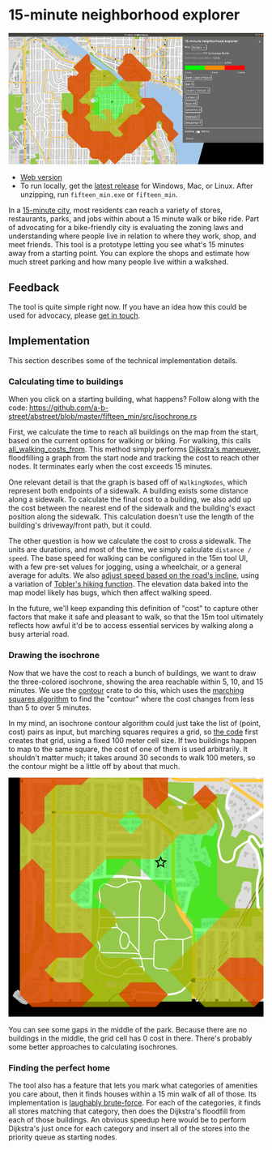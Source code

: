 # 15-minute neighborhood explorer

![walkshed](walkshed.gif)

- [Web version](http://abstreet.s3-website.us-east-2.amazonaws.com/0.2.43/fifteen_min.html)
- To run locally, get the
  [latest release](https://github.com/a-b-street/abstreet/releases) for Windows,
  Mac, or Linux. After unzipping, run `fifteen_min.exe` or `fifteen_min`.

In a
[15-minute city](https://crosscut.com/focus/2020/11/seattle-could-become-next-15-minute-city),
most residents can reach a variety of stores, restaurants, parks, and jobs
within about a 15 minute walk or bike ride. Part of advocating for a
bike-friendly city is evaluating the zoning laws and understanding where people
live in relation to where they work, shop, and meet friends. This tool is a
prototype letting you see what's 15 minutes away from a starting point. You can
explore the shops and estimate how much street parking and how many people live
within a walkshed.

## Feedback

The tool is quite simple right now. If you have an idea how this could be used
for advocacy, please
[get in touch](https://github.com/a-b-street/abstreet/issues/393).

## Implementation

This section describes some of the technical implementation details.

### Calculating time to buildings

When you click on a starting building, what happens? Follow along with the code:
<https://github.com/a-b-street/abstreet/blob/master/fifteen_min/src/isochrone.rs>

First, we calculate the time to reach all buildings on the map from the start,
based on the current options for walking or biking. For walking, this calls
[all_walking_costs_from](https://github.com/a-b-street/abstreet/blob/master/map_model/src/connectivity/walking.rs).
This method simply performs
[Dijkstra's maneuever](https://en.wikipedia.org/wiki/Dijkstra%27s_algorithm),
floodfilling a graph from the start node and tracking the cost to reach other
nodes. It terminates early when the cost exceeds 15 minutes.

One relevant detail is that the graph is based off of `WalkingNodes`, which
represent both endpoints of a sidewalk. A building exists some distance along a
sidewalk. To calculate the final cost to a building, we also add up the cost
between the nearest end of the sidewalk and the building's exact position along
the sidewalk. This calculation doesn't use the length of the building's
driveway/front path, but it could.

The other question is how we calculate the cost to cross a sidewalk. The units
are durations, and most of the time, we simply calculate `distance / speed`. The
base speed for walking can be configured in the 15m tool UI, with a few pre-set
values for jogging, using a wheelchair, or a general average for adults. We also
[adjust speed based on the road's incline](https://github.com/a-b-street/abstreet/blob/8826af31cba342662694014e549322a727605339/map_model/src/traversable.rs#L315),
using a variation of
[Tobler's hiking function](https://en.wikipedia.org/wiki/Tobler%27s_hiking_function).
The elevation data baked into the map model likely has bugs, which then affect
walking speed.

In the future, we'll keep expanding this definition of "cost" to capture other
factors that make it safe and pleasant to walk, so that the 15m tool ultimately
reflects how awful it'd be to access essential services by walking along a busy
arterial road.

### Drawing the isochrone

Now that we have the cost to reach a bunch of buildings, we want to draw the
three-colored isochrone, showing the area reachable within 5, 10, and 15
minutes. We use the [contour](https://crates.io/crates/contour) crate to do
this, which uses the
[marching squares algorithm](https://en.wikipedia.org/wiki/Marching_squares) to
find the "contour" where the cost changes from less than 5 to over 5 minutes.

In my mind, an isochrone contour algorithm could just take the list of (point,
cost) pairs as input, but marching squares requires a grid, so
[the code](https://github.com/a-b-street/abstreet/blob/8826af31cba342662694014e549322a727605339/fifteen_min/src/isochrone.rs#L126)
first creates that grid, using a fixed 100 meter cell size. If two buildings
happen to map to the same square, the cost of one of them is used arbitrarily.
It shouldn't matter much; it takes around 30 seconds to walk 100 meters, so the
contour might be a little off by about that much.

![gaps](gaps.png)

You can see some gaps in the middle of the park. Because there are no buildings
in the middle, the grid cell has 0 cost in there. There's probably some better
approaches to calculating isochrones.

### Finding the perfect home

The tool also has a feature that lets you mark what categories of amenities you
care about, then it finds houses within a 15 min walk of all of those. Its
implementation is
[laughably brute-force](https://github.com/a-b-street/abstreet/blob/8826af31cba342662694014e549322a727605339/fifteen_min/src/find_home.rs#L84).
For each of the categories, it finds all stores matching that category, then
does the Dijkstra's floodfill from each of those buildings. An obvious speedup
here would be to perform Dijkstra's just once for each category and insert all
of the stores into the priority queue as starting nodes.
